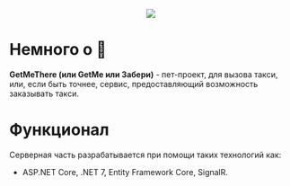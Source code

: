<p align="center">
<image src="img/logo.png" />
</p>

# Немного о 🚖
<b>GetMeThere (или GetMe или Забери)</b> - пет-проект, для вызова такси, или, если быть точнее, сервис, предоставляющий возможность заказывать такси. <br>

# Функционал
Серверная часть разрабатывается при помощи таких технологий как:
- ASP.NET Core, .NET 7, Entity Framework Core, SignalR.
